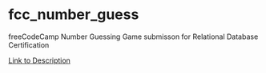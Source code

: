 # fcc_number_guess
freeCodeCamp Number Guessing Game submisson for Relational Database Certification

[Link to Description](https://www.freecodecamp.org/learn/relational-database/build-a-number-guessing-game-project/build-a-number-guessing-game)
